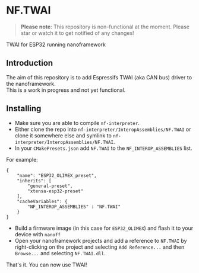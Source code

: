 # NF.TWAI

> **Please note**: This repository is non-functional at the moment. Please star or watch it to get notified of any changes!

TWAI for ESP32 running nanoframework

## Introduction

The aim of this repository is to add Espressifs TWAI (aka CAN bus) driver to the nanoframework.  
This is a work in progress and not yet functional.

## Installing

- Make sure you are able to compile `nf-interpreter`.
- Either clone the repo into `nf-interpreter/InteropAssemblies/NF.TWAI` or clone it somewhere else and symlink to `nf-interpreter/InteropAssemblies/NF.TWAI`.
- In your `CMakePresets.json` add `NF.TWAI` to the `NF_INTEROP_ASSEMBLIES` list.

For example:

```
{
    "name": "ESP32_OLIMEX_preset",
    "inherits": [
        "general-preset",
        "xtensa-esp32-preset"
    ],
    "cacheVariables": {
        "NF_INTEROP_ASSEMBLIES" : "NF.TWAI"
    }
}
```

- Build a firmware image (in this case for `ESP32_OLIMEX`) and flash it to your device with `nanoff`
- Open your nanoframework projects and add a reference to `NF.TWAI` by right-clicking on the project and selecting `Add Reference...` and then `Browse...` and selecting `NF.TWAI.dll`.

That's it. You can now use TWAI!